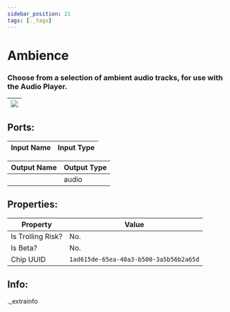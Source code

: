 ```yaml
---
sidebar_position: 21
tags: [._tags]
---
```


# Ambience


### Choose from a selection of ambient audio tracks, for use with the Audio Player.

| ![](https://images-ext-2.discordapp.net/external/MPmIaQzlEPmgGWlgi-WxBBXt0Bjv_zWPkg1y1f_sy3s/https/www.recroomcircuits.com/image/circuit/absolute-value?width=206&height=108) |
|-----|

## Ports:

| Input Name | Input Type |
|-----------|-----------|

| Output Name | Output Type |
|-----------|-----------|
|  | audio |

## Properties:

| Property  | Value |
|-------------------|-----------|
| Is Trolling Risk? | No. |
| Is Beta? | No. |
| Chip UUID | `1ad615de-65ea-40a3-b500-3a5b56b2a65d` |

## Info:
._extrainfo